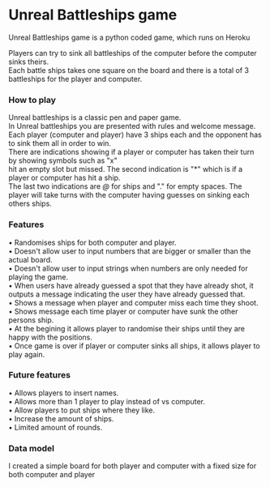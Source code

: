 <h1>Unreal Battleships game</h1>  

Unreal Battleships game is a python coded game, which runs on Heroku  

Players can try to sink all battleships of the computer before the computer sinks theirs.  
Each battle ships takes one square on the board and there is a total of 3 battleships for the player and computer.  

<h3>How to play</h3>  

Unreal battleships is a classic pen and paper game.  
In Unreal battleships you are presented with rules and welcome message.  
Each player (computer and player) have 3 ships each and the opponent has to sink them all in order to win.  
There are indications showing if a player or computer has taken their turn by showing symbols such as "x"  
hit an empty slot but missed. The second indication is "*" which is if a player or computer has hit a ship.  
The last two indications are *@* for ships and "." for empty spaces.
The player will take turns with the computer having guesses on sinking each others ships.  

<h3>Features</h3>  

• Randomises ships for both computer and player.  
• Doesn't allow user to input numbers that are bigger or smaller than the actual board.  
• Doesn't allow user to input strings when numbers are only needed for playing the game.  
• When users have already guessed a spot that they have already shot, it outputs a message indicating the user they have already guessed that.  
• Shows a message when player and computer miss each time they shoot.  
• Shows message each time player or computer have sunk the other persons ship.  
• At the begining it allows player to randomise their ships until they are happy with the positions.  
• Once game is over if player or computer sinks all ships, it allows player to play again.

<h3>Future features</h3>  

• Allows players to insert names.  
• Allows more than 1 player to play instead of vs computer.  
• Allow players to put ships where they like.  
• Increase the amount of ships.  
• Limited amount of rounds.  

<h3>Data model</h3>  

I created a simple board for both player and computer with a fixed size for both computer and player





